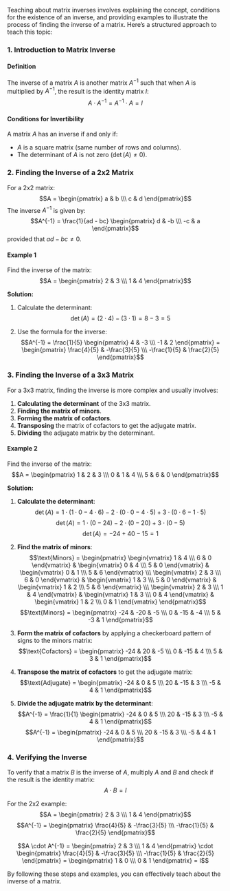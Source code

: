 Teaching about matrix inverses involves explaining the concept, conditions for the existence of an inverse, and providing examples to illustrate the process of finding the inverse of a matrix. Here’s a structured approach to teach this topic:

### 1. Introduction to Matrix Inverse

#### Definition
The inverse of a matrix $A$ is another matrix $A^{-1}$ such that when $A$ is multiplied by $A^{-1}$, the result is the identity matrix $I$:
$$A \cdot A^{-1} = A^{-1} \cdot A = I$$

#### Conditions for Invertibility
A matrix $A$ has an inverse if and only if:
- $A$ is a square matrix (same number of rows and columns).
- The determinant of $A$ is not zero ($\det(A) \neq 0$).

### 2. Finding the Inverse of a 2x2 Matrix

For a 2x2 matrix:
$$A = \begin{pmatrix} a & b \\\ c & d \end{pmatrix}$$
The inverse $A^{-1}$ is given by:
$$A^{-1} = \frac{1}{ad - bc} \begin{pmatrix} d & -b \\\ -c & a \end{pmatrix}$$
provided that $ad - bc \neq 0$.

#### Example 1
Find the inverse of the matrix:
$$A = \begin{pmatrix} 2 & 3 \\\ 1 & 4 \end{pmatrix}$$

**Solution:**
1. Calculate the determinant:
$$\det(A) = (2 \cdot 4) - (3 \cdot 1) = 8 - 3 = 5$$

2. Use the formula for the inverse:
$$A^{-1} = \frac{1}{5} \begin{pmatrix} 4 & -3 \\\ -1 & 2 \end{pmatrix} = \begin{pmatrix} \frac{4}{5} & -\frac{3}{5} \\\ -\frac{1}{5} & \frac{2}{5} \end{pmatrix}$$

### 3. Finding the Inverse of a 3x3 Matrix

For a 3x3 matrix, finding the inverse is more complex and usually involves:
1. **Calculating the determinant** of the 3x3 matrix.
2. **Finding the matrix of minors**.
3. **Forming the matrix of cofactors**.
4. **Transposing** the matrix of cofactors to get the adjugate matrix.
5. **Dividing** the adjugate matrix by the determinant.

#### Example 2
Find the inverse of the matrix:
$$A = \begin{pmatrix} 1 & 2 & 3 \\\ 0 & 1 & 4 \\\ 5 & 6 & 0 \end{pmatrix}$$

**Solution:**
1. **Calculate the determinant**:
$$\det(A) = 1 \cdot (1 \cdot 0 - 4 \cdot 6) - 2 \cdot (0 \cdot 0 - 4 \cdot 5) + 3 \cdot (0 \cdot 6 - 1 \cdot 5)$$
$$\det(A) = 1 \cdot (0 - 24) - 2 \cdot (0 - 20) + 3 \cdot (0 - 5)$$
$$\det(A) = -24 + 40 - 15 = 1$$

2. **Find the matrix of minors**:
$$\text{Minors} = \begin{pmatrix}
\begin{vmatrix} 1 & 4 \\\ 6 & 0 \end{vmatrix} & \begin{vmatrix} 0 & 4 \\\ 5 & 0 \end{vmatrix} & \begin{vmatrix} 0 & 1 \\\ 5 & 6 \end{vmatrix} \\\
\begin{vmatrix} 2 & 3 \\\ 6 & 0 \end{vmatrix} & \begin{vmatrix} 1 & 3 \\\ 5 & 0 \end{vmatrix} & \begin{vmatrix} 1 & 2 \\\ 5 & 6 \end{vmatrix} \\\
\begin{vmatrix} 2 & 3 \\\ 1 & 4 \end{vmatrix} & \begin{vmatrix} 1 & 3 \\\ 0 & 4 \end{vmatrix} & \begin{vmatrix} 1 & 2 \\\ 0 & 1 \end{vmatrix}
\end{pmatrix}$$
$$\text{Minors} = \begin{pmatrix} -24 & -20 & -5 \\\ 0 & -15 & -4 \\\ 5 & -3 & 1 \end{pmatrix}$$

3. **Form the matrix of cofactors** by applying a checkerboard pattern of signs to the minors matrix:
$$\text{Cofactors} = \begin{pmatrix} -24 & 20 & -5 \\\ 0 & -15 & 4 \\\ 5 & 3 & 1 \end{pmatrix}$$

4. **Transpose the matrix of cofactors** to get the adjugate matrix:
$$\text{Adjugate} = \begin{pmatrix} -24 & 0 & 5 \\\ 20 & -15 & 3 \\\ -5 & 4 & 1 \end{pmatrix}$$

5. **Divide the adjugate matrix by the determinant**:
$$A^{-1} = \frac{1}{1} \begin{pmatrix} -24 & 0 & 5 \\\ 20 & -15 & 3 \\\ -5 & 4 & 1 \end{pmatrix}$$
$$A^{-1} = \begin{pmatrix} -24 & 0 & 5 \\\ 20 & -15 & 3 \\\ -5 & 4 & 1 \end{pmatrix}$$

### 4. Verifying the Inverse

To verify that a matrix $B$ is the inverse of $A$, multiply $A$ and $B$ and check if the result is the identity matrix:
$$A \cdot B = I$$

For the 2x2 example:
$$A = \begin{pmatrix} 2 & 3 \\\ 1 & 4 \end{pmatrix}$$
$$A^{-1} = \begin{pmatrix} \frac{4}{5} & -\frac{3}{5} \\\ -\frac{1}{5} & \frac{2}{5} \end{pmatrix}$$

$$A \cdot A^{-1} = \begin{pmatrix} 2 & 3 \\\ 1 & 4 \end{pmatrix} \cdot \begin{pmatrix} \frac{4}{5} & -\frac{3}{5} \\\ -\frac{1}{5} & \frac{2}{5} \end{pmatrix} = \begin{pmatrix} 1 & 0 \\\ 0 & 1 \end{pmatrix} = I$$

By following these steps and examples, you can effectively teach about the inverse of a matrix.
